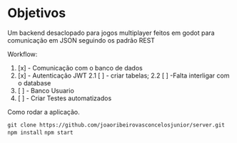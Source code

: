 # Objetivos

Um backend desaclopado para jogos multiplayer feitos em godot para comunicação em JSON seguindo os padrão REST

Workflow:

1. [x] - Comunicação com o banco de dados
2. [x] - Autenticação JWT
  2.1 [ ] - criar tabelas;
  2.2 [ ] -Falta interligar com o database
3. [ ] - Banco Usuario
4. [ ] - Criar Testes automatizados


Como rodar a aplicação.

```git clone https://github.com/joaoribeirovasconcelosjunior/server.git```
```npm install```
```npm start```


